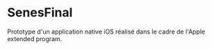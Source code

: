 # SenesFinal

Prototype d'un application native iOS réalisé dans le cadre de l'Apple extended program.
